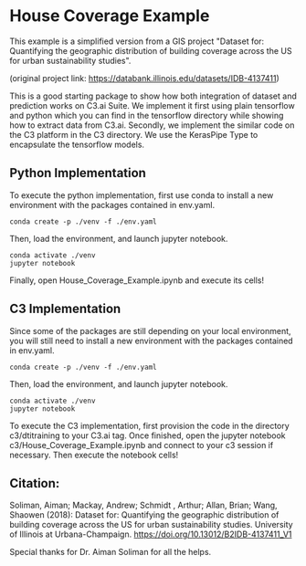 # House Coverage Example

This example is a simplified version from a GIS project "Dataset for: Quantifying the geographic distribution of building coverage across the US for urban sustainability studies".

(original project link: https://databank.illinois.edu/datasets/IDB-4137411)

This is a good starting package to show how both integration of dataset and prediction works on C3.ai Suite. We implement it first using plain tensorflow and python which you can find in the tensorflow directory while showing how to extract data from C3.ai. Secondly, we implement the similar code on the C3 platform in the C3 directory. We use the KerasPipe Type to encapsulate the tensorflow models. 

## Python Implementation
To execute the python implementation, first use conda to install a new environment with the packages contained in env.yaml.
```
conda create -p ./venv -f ./env.yaml
```
Then, load the environment, and launch jupyter notebook.
```
conda activate ./venv
jupyter notebook
```
Finally, open House_Coverage_Example.ipynb and execute its cells!

## C3 Implementation
Since some of the packages are still depending on your local environment, you will still need to install a new environment with the packages contained in env.yaml.
```
conda create -p ./venv -f ./env.yaml
```
Then, load the environment, and launch jupyter notebook.
```
conda activate ./venv
jupyter notebook
```
To execute the C3 implementation, first provision the code in the directory c3/dtitraining to your C3.ai tag. Once finished, open the jupyter notebook c3/House_Coverage_Example.ipynb and connect to your c3 session if necessary. Then execute the notebook cells!

## Citation:

Soliman, Aiman; Mackay, Andrew; Schmidt , Arthur; Allan, Brian; Wang, Shaowen (2018): Dataset for: Quantifying the geographic distribution of building coverage across the US for urban sustainability studies. University of Illinois at Urbana-Champaign. https://doi.org/10.13012/B2IDB-4137411_V1

Special thanks for Dr. Aiman Soliman for all the helps.


